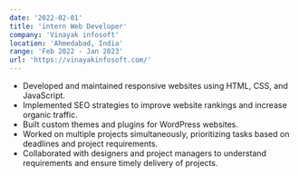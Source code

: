 ```yaml
---
date: '2022-02-01'
title: 'intern Web Developer'
company: 'Vinayak infosoft'
location: 'Ahmedabad, India'
range: 'Feb 2022 - Jan 2023'
url: 'https://vinayakinfosoft.com/'
---
```


- Developed and maintained responsive websites using HTML, CSS, and JavaScript.
- Implemented SEO strategies to improve website rankings and increase organic traffic.
- Built custom themes and plugins for WordPress websites.
- Worked on multiple projects simultaneously, prioritizing tasks based on deadlines and project requirements.
- Collaborated with designers and project managers to understand requirements and ensure timely delivery of projects.
